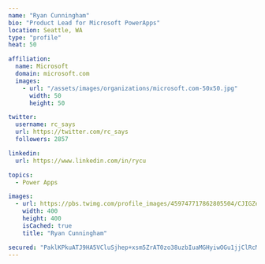 ```yaml
---
name: "Ryan Cunningham"
bio: "Product Lead for Microsoft PowerApps"
location: Seattle, WA
type: "profile"
heat: 50

affiliation:
  name: Microsoft
  domain: microsoft.com
  images:
    - url: "/assets/images/organizations/microsoft.com-50x50.jpg"
      width: 50
      height: 50

twitter:
  username: rc_says
  url: https://twitter.com/rc_says
  followers: 2857

linkedin:
  url: https://www.linkedin.com/in/rycu

topics:
  - Power Apps

images:
  - url: https://pbs.twimg.com/profile_images/459747717862805504/CJIGZejd_400x400.png
    width: 400
    height: 400
    isCached: true
    title: "Ryan Cunningham"

secured: "PaklKPkuATJ9HA5VCluSjhep+xsm5ZrAT0zo38uzbIuaMGHyiwOGu1jjClRcMUZf4BJ7E4AkKxcC352f4bWHcCpUzV0Bm4LBcyHZJwdAhJp9MPKXtLzQ8rts0FBWbyjH7UoYWH0BNVS7QmNm3L7697Jn4ABZAPRWlYEyHr+GVVjQFIVsOPhUysTO0LA3TeM5VJ9ybxOL84xjKoiLNVm/dgMRSUy3lj2Cg24OGsOM2gxE/W3jjHLI74p2GVGUgwPn+U0G2CSVg2yXscJIlrXPq6ct9mJ3DzVihSSOdgxSRnsZ37li24CAXfMB55cJTVadOvOZ+0L+OBcZbpWWlp1k+p8n8FTrRkakzz9oDphWnTGQh/Db6T+vq7azuZBcJJTxMwJZuWwmf66PpIdcr0j3baq8dOrfrv0hxpmD7Te2FC8=;sQSs3wCZzVYNeLtwlo8vFA=="
---
```


